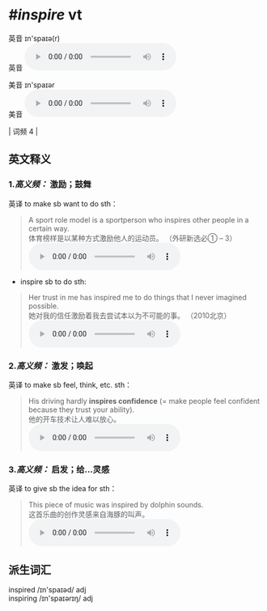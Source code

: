 # ***\#inspire*** vt
英音 ɪn'spaɪə(r)  
英音
<audio src="./media/inspire-B.aac" controls="controls"></audio>

美音 ɪn'spaɪər  
美音
<audio src="./media/inspire.aac" controls="controls"></audio>



| 词频 4 |  

英文释义
---
### 1.*高义频：* **激励；鼓舞**  
英译 to make sb want to do sth：

 > A sport role model is a sportperson who inspires other people in a certain way.  
 > 体育榜样是以某种方式激励他人的运动员。  （外研新选必① – 3）  
<audio src="./media/A sport role model is a sportperson who inspires other people in a certain way2_AAC.aac" controls="controls"></audio>

- inspire sb to do sth:

 > Her trust in me has inspired me to do things that I never imagined possible.  
 > 她对我的信任激励着我去尝试本以为不可能的事。  （2010北京）  
<audio src="./media/inspire-2.aac" controls="controls"></audio>

### 2.*高义频：* **激发；唤起**  
英译 to make sb feel, think, etc. sth：

 > His driving hardly **inspires confidence** (= make people feel confident because they trust your ability).  
 > 他的开车技术让人难以放心。    
<audio src="./media/inspire50.aac" controls="controls"></audio>

### 3.*高义频：* **启发；给...灵感**  
英译 to give sb the idea for sth：

 > This piece of music was inspired by dolphin sounds.  
 > 这首乐曲的创作灵感来自海豚的叫声。    
<audio src="./media/inspire-4.aac" controls="controls"></audio>


派生词汇
---
inspired /ɪn'spaɪəd/ adj   
inspiring /ɪn'spaɪərɪŋ/ adj   

